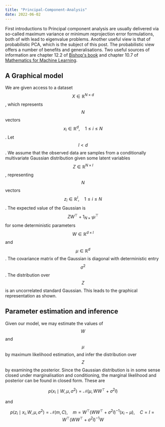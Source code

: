 ```yaml
---
title: "Principal-Component-Analysis"
date: 2022-06-02
---
```


First introductions to Principal component analysis are usually delivered via so-called maximum variance or minimum reprojection error formulations, both of with lead to eigenvalue problems. Another useful view is that of probabilistic PCA, which is the subject of this post. The probabilistic view offers a number of benefits and generalisations. Two useful sources of information are chapter 12.2 of [Bishop's book](https://www.microsoft.com/en-us/research/uploads/prod/2006/01/Bishop-Pattern-Recognition-and-Machine-Learning-2006.pdf) and chapter 10.7 of [Mathematics for Machine Learning](https://mml-book.github.io/book/mml-book.pdf).

## A Graphical model
We are given access to a dataset $$X \in \mathbb{R}^{N \times d}$$, which represents $$N$$ vectors $$x_i \in \mathbb{R}^d, \quad 1 \leq i \leq N$$. Let $$ l < d$$. We assume that the observed data are samples from a conditionally multivariate Gaussian distribution given some latent variables $$Z \in \mathbb{R}^{N \times l}$$, representing $$N$$ vectors $$z_i \in \mathbb{R}^l, \quad 1 \leq i \leq N$$. The expected value of the Gaussian is $$ Z W^\top + 1_{N \times 1} \mu^\top $$ for some deterministic parameters $$W \in \mathbb{R}^{d \times l}$$ and $$\mu \in \mathbb{R}^{d}$$. The covariance matrix of the Gaussian is diagonal with deterministic entry $$\sigma^2$$. The distribution over $$Z$$ is an uncorrelated standard Gaussian. This leads to the graphical representation as shown.

## Parameter estimation and inference
Given our model, we may estimate the values of $$W$$ and $$\mu$$ by maximum likelihood estimation, and infer the distribution over $$Z$$ by examining the posterior. Since the Gaussian distribution is in some sense closed under marginalisation and conditioning, the marginal likelihood and posterior can be found in closed form. These are

$$ p(x_i \mid W, \mu, \sigma^2 ) = \mathcal{N} (\mu, W W^\top + \sigma^2 I ) $$

and

$$ p(z_i \mid x_i, W, \mu, \sigma^2) = \mathcal{N}(m, C), \quad m = W^\top(W W^\top + \sigma^2 I)^{-1}(x_i - \mu), \quad C = I = W^\top(W W^\top + \sigma^2 I)^{-1} W $$
